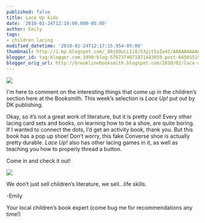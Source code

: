 ```yaml
---
published: false
title: Lace Up kids
date: '2010-02-24T12:18:00.000-05:00'
author: Emily
tags:
- children lacing
modified_datetime: '2010-02-24T12:17:15.954-05:00'
thumbnail: http://1.bp.blogspot.com/_88jO9uLLIi8/S3yjtSzZa4I/AAAAAAAAAAM/qebvVMnWs9I/s72-c/9780756658885H.jpg
blogger_id: tag:blogger.com,1999:blog-5767374071871443859.post-665015159653281697
blogger_orig_url: http://brooklinebooksmith.blogspot.com/2010/02/lace-up-kids.html
---
```

[![](http://1.bp.blogspot.com/_88jO9uLLIi8/S3yjtSzZa4I/AAAAAAAAAAM/qebvVMnWs9I/s320/9780756658885H.jpg)](http://1.bp.blogspot.com/_88jO9uLLIi8/S3yjtSzZa4I/AAAAAAAAAAM/qebvVMnWs9I/s1600-h/9780756658885H.jpg)

I'm here to comment on the interesting things that come up in the children’s section here at the Booksmith. <span style="font-size:+0;"></span> This week’s selection is _Lace Up!_ put out by DK publishing.

Okay, so it’s not a great work of literature, but it is pretty cool! <span style="font-size:+0;"></span> Every other lacing card sets and books, on learning how to tie a shoe, are quite boring. If I wanted to connect the dots, I’d get an activity book, thank you. But this book has a pop up shoe! <span style="font-size:+0;"></span> Don’t worry, this fake Converse shoe is actually pretty durable. _Lace Up!_ also has other lacing games in it, as well as teaching you how to properly thread a button.

Come in and check it out!

[![](http://1.bp.blogspot.com/_88jO9uLLIi8/S3ykA6kPx7I/AAAAAAAAAAU/FC0x_5CRSB8/s320/shoe2)](http://1.bp.blogspot.com/_88jO9uLLIi8/S3ykA6kPx7I/AAAAAAAAAAU/FC0x_5CRSB8/s1600-h/shoe2)

We don’t just sell children’s literature, we sell…life skills.

-Emily

Your local children’s book expert (come bug me for recommendations any time!)